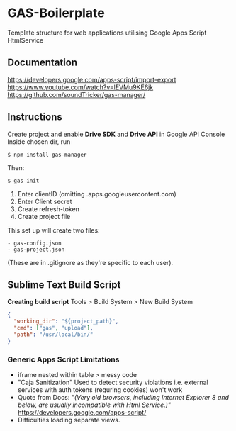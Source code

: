 GAS-Boilerplate
===============

Template structure for web applications utilising Google Apps Script HtmlService

## Documentation
https://developers.google.com/apps-script/import-export
https://www.youtube.com/watch?v=lEVMu9KE6jk
https://github.com/soundTricker/gas-manager/

## Instructions
Create project and enable **Drive SDK** and **Drive API** in Google API Console
Inside chosen dir, run 
```shell
$ npm install gas-manager
```
Then:
```shell
$ gas init
```
1. Enter clientID (omitting .apps.googleusercontent.com)
2. Enter Client secret
3. Create refresh-token
4. Create project file

This set up will create two files:
```
- gas-config.json
- gas-project.json
```
(These are in .gitignore as they're specific to each user).

## Sublime Text Build Script

**Creating build script**
Tools > Build System > New Build System
```json
{
  "working_dir": "${project_path}",
  "cmd": ["gas", "upload"],
  "path": "/usr/local/bin/"
}
```

### Generic Apps Script Limitations
- iframe nested within table > messy code
- "Caja Sanitization"
	Used to detect security violations
	i.e. external services with auth tokens (requring cookies) 				won't work
- Quote from Docs:
*"(Very old browsers, including Internet Explorer 8 and below, are usually incompatible with Html Service.)"*
https://developers.google.com/apps-script/
- Difficulties loading separate views.
